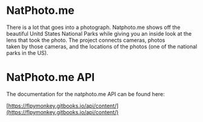# NatPhoto.me

There is a lot that goes into a photograph. Natphoto.me shows off the  
beautiful Unitd States National Parks while giving you an inside look at the  
lens that took the photo. The project connects cameras, photos  
taken by those cameras, and the locations of the photos \(one of the national  
parks in the US\).

# NatPhoto.me API

The documentation for the natphoto.me API can be found here:

[https://flpymonkey.gitbooks.io/api/content/](https://flpymonkey.gitbooks.io/api/content/)



